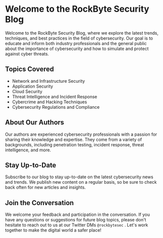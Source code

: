 # Welcome to the RockByte Security Blog

Welcome to the RockByte Security Blog, where we explore the latest trends, techniques, and best practices in the field of cybersecurity. Our goal is to educate and inform both industry professionals and the general public about the importance of cybersecurity and how to simulate and protect against cyber threats.

## Topics Covered
- Network and Infrastructure Security
- Application Security
- Cloud Security
- Threat Intelligence and Incident Response
- Cybercrime and Hacking Techniques
- Cybersecurity Regulations and Compliance

## About Our Authors
Our authors are experienced cybersecurity professionals with a passion for sharing their knowledge and expertise. They come from a variety of backgrounds, including penetration testing, incident response, threat intelligence, and more.

## Stay Up-to-Date
Subscribe to our blog to stay up-to-date on the latest cybersecurity news and trends. We publish new content on a regular basis, so be sure to check back often for new articles and insights.

## Join the Conversation
We welcome your feedback and participation in the conversation. If you have any questions or suggestions for future blog topics, please don't hesitate to reach out to us at our Twitter DMs `@rockbytesec` . Let's work together to make the digital world a safer place!
